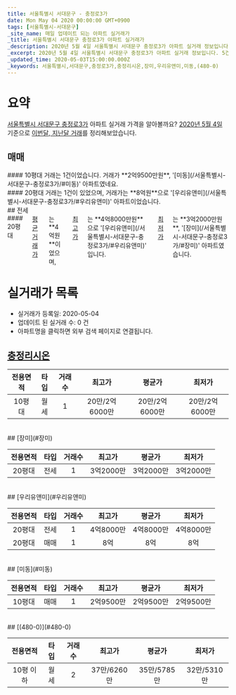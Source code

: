```yaml
---
title: 서울특별시 서대문구 - 충정로3가
date: Mon May 04 2020 00:00:00 GMT+0900
tags: [서울특별시-서대문구]
_site_name: 매일 업데이트 되는 아파트 실거래가
_title: 서울특별시 서대문구 충정로3가 아파트 실거래가
_description: 2020년 5월 4일 서울특별시 서대문구 충정로3가 아파트 실거래 정보입니다. 5건 아파트 정보가 있습니다.
_excerpt: 2020년 5월 4일 서울특별시 서대문구 충정로3가 아파트 실거래 정보입니다. 5건 아파트 정보가 있습니다.
_updated_time: 2020-05-03T15:00:00.000Z
_keywords: 서울특별시,서대문구,충정로3가,충정리시온,장미,우리유앤미,미동,(480-0)
---
```





# 요약
<ins>서울특별시 서대문구 충정로3가</ins> 아파트 실거래 가격을 알아볼까요? <ins>2020년 5월 4일</ins> 기준으로 <ins>이번달, 지난달 거래</ins>를 정리해보았습니다.

## 매매
<div class="container">
<div class="six columns" markdown="1">
#### 10평대
거래는 1건이었습니다. 거래가 **2억9500만원**, '[미동](/서울특별시-서대문구-충정로3가/#미동)' 아파트였네요.
</div>
<div class="six columns" markdown="1">
#### 20평대
거래는 1건이 있었으며, 거래가는 **8억원**으로 '[우리유앤미](/서울특별시-서대문구-충정로3가/#우리유앤미)' 아파트이었습니다.
</div>
</div>
## 전세
<div class="container">
<div class="twelve columns" markdown="1">
#### 20평대
<ins>평균 거래가</ins>는 **4억원**이었으며, <ins>최고가</ins>는 **4억8000만원**으로 '[우리유앤미](/서울특별시-서대문구-충정로3가/#우리유앤미)' 입니다. <ins>최저가</ins>는 **3억2000만원**, '[장미](/서울특별시-서대문구-충정로3가/#장미)' 아파트였습니다.
</div>
</div>



# 실거래가 목록
- 실거래가 등록일: 2020-05-04
- 업데이트 된 실거래 수: 0 건
- 아파트명을 클릭하면 외부 검색 페이지로 연결됩니다.

## [충정리시온](#충정리시온)

|전용면적|타입|거래수|최고가|평균가|최저가|
|:---:|:---:|:---:|:---:|:---:|:---:|
|10평대|<span class="deal-type-3">월세</span>|1|20만/2억6000만|20만/2억6000만|20만/2억6000만|

<br/>
## [장미](#장미)

|전용면적|타입|거래수|최고가|평균가|최저가|
|:---:|:---:|:---:|:---:|:---:|:---:|
|20평대|<span class="deal-type-2">전세</span>|1|3억2000만|3억2000만|3억2000만|

<br/>
## [우리유앤미](#우리유앤미)

|전용면적|타입|거래수|최고가|평균가|최저가|
|:---:|:---:|:---:|:---:|:---:|:---:|
|20평대|<span class="deal-type-2">전세</span>|1|4억8000만|4억8000만|4억8000만|
|20평대|<span class="deal-type-1">매매</span>|1|8억|8억|8억|

<br/>
## [미동](#미동)

|전용면적|타입|거래수|최고가|평균가|최저가|
|:---:|:---:|:---:|:---:|:---:|:---:|
|10평대|<span class="deal-type-1">매매</span>|1|2억9500만|2억9500만|2억9500만|

<br/>
## [(480-0)](#480-0)

|전용면적|타입|거래수|최고가|평균가|최저가|
|:---:|:---:|:---:|:---:|:---:|:---:|
|10평 이하|<span class="deal-type-3">월세</span>|2|37만/6260만|35만/5785만|32만/5310만|

<br/>



